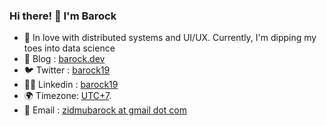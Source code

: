 ### Hi there! 👋 I'm Barock
- 👀 In love with distributed systems and UI/UX. Currently, I'm dipping my toes into data science
- 📝 Blog : [barock.dev](https://barock.dev?utm_source=gh-profile-readme)
- 🐦 Twitter : [barock19](https://x.com/barock19)
- 👨‍💼 Linkedin : [barock19](https://www.linkedin.com/in/barock19/)
- 🌍 Timezone: [UTC+7](https://www.timeanddate.com/worldclock/timezone/utc+7).
- 📨 Email : [zidmubarock at gmail dot com](mailto:zidmubarock@gmail.com)
